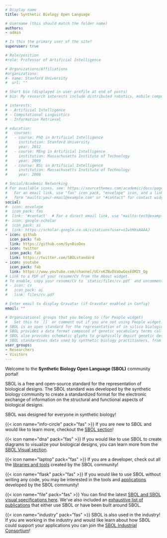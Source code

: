 ```yaml
---
# Display name
title: Synthetic Biology Open Language

# Username (this should match the folder name)
authors:
- admin

# Is this the primary user of the site?
superuser: true

# Role/position
#role: Professor of Artificial Intelligence

# Organizations/Affiliations
#organizations:
#- name: Stanford University
#  url: ""

# Short bio (displayed in user profile at end of posts)
# bio: My research interests include distributed robotics, mobile computing and programmable matter.

# interests:
# - Artificial Intelligence
# - Computational Linguistics
# - Information Retrieval

# education:
#   courses:
#   - course: PhD in Artificial Intelligence
#     institution: Stanford University
#     year: 2012
#   - course: MEng in Artificial Intelligence
#     institution: Massachusetts Institute of Technology
#     year: 2009
#   - course: BSc in Artificial Intelligence
#     institution: Massachusetts Institute of Technology
#     year: 2008

# Social/Academic Networking
# For available icons, see: https://sourcethemes.com/academic/docs/page-builder/#icons
#   For an email link, use "fas" icon pack, "envelope" icon, and a link in the
#   form "mailto:your-email@example.com" or "#contact" for contact widget.
social:
#- icon: envelope
#  icon_pack: fas
#  link: '#contact'  # For a direct email link, use "mailto:test@example.org".
#- icon: google-scholar
#  icon_pack: ai
#  link: https://scholar.google.co.uk/citations?user=sIwtMXoAAAAJ
- icon: github
  icon_pack: fab
  link: https://github.com/SynBioDex
- icon: twitter
  icon_pack: fab
  link: https://twitter.com/SBOLstandard
- icon: youtube
  icon_pack: fab
  link: https://www.youtube.com/channel/UCrxKZNvDVabwGoxEOMZt_Qg
# Link to a PDF of your resume/CV from the About widget.
# To enable, copy your resume/CV to `static/files/cv.pdf` and uncomment the lines below.
# - icon: cv
#   icon_pack: ai
#   link: files/cv.pdf

# Enter email to display Gravatar (if Gravatar enabled in Config)
email: ""

# Organizational groups that you belong to (for People widget)
#   Set this to `[]` or comment out if you are not using People widget.
# SBOL is an open standard for the representation of in silico biological designs.
# SBOL provides a data format composed of genetic vocabulary terms called SBOL Data.
# SBOL also provides schematic glyphs to graphically depict genetic designs called SBOL Visual.
# SBOL standardises data used by synthetic biology practitioners, from users to software developers to wet lab biologists.
user_groups:
- Researchers
- Visitors
---
```



Welcome to the <b>Synthetic Biology Open Language (SBOL)</b> community portal! 

SBOL is a free and open-source standard for the representation of biological designs. The SBOL standard was developed by the synthetic biology community to create a standardized format for the electronic exchange of information on the structural and functional aspects of biological designs.

SBOL was designed for everyone in synthetic biology!

{{< icon name="info-circle" pack="fas" >}} If you are new to SBOL and would like to learn more, checkout the [SBOL section](#sbol)!

{{< icon name="dna" pack="fas" >}} If you would like to use SBOL to create diagrams to visualize your biological designs, you can learn more from the [SBOL Visual section](#visual).

{{< icon name="laptop" pack="fas" >}} If you are a developer, check out all the [libraries and tools](#libraries) created by the SBOL community!

{{< icon name="flask" pack="fas" >}} If you would like to use SBOL without writing any code, you may be interested in the tools and [applications](/applications/) developed by the SBOL community!

{{< icon name="file" pack="fas" >}} You can find the latest [SBOL and SBOL visual specifications here](#specifications). We've also included an [exhaustive list of publications](/publication/) that either use SBOL or have been built around SBOL.

{{< icon name="industry" pack="fas" >}} SBOL is also used in the industry! If you are working in the industry and would like learn about how SBOL could support your applications you can join the [SBOL Industrial Consortium](/sbol-industrial/)!